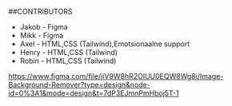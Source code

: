##CONTRIBUTORS
- Jakob - Figma
- Mikk - Figma
- Axel - HTML,CSS (Tailwind),Emotsionaalne support
- Henry - HTML,CSS (Tailwind)
- Robin - HTML,CSS (Tailwind)

https://www.figma.com/file/jiV9W8hR2OIUU0EQW8Wg8i/Image-Background-Remover?type=design&node-id=0%3A1&mode=design&t=7dP3EJmnPmHboj5T-1
